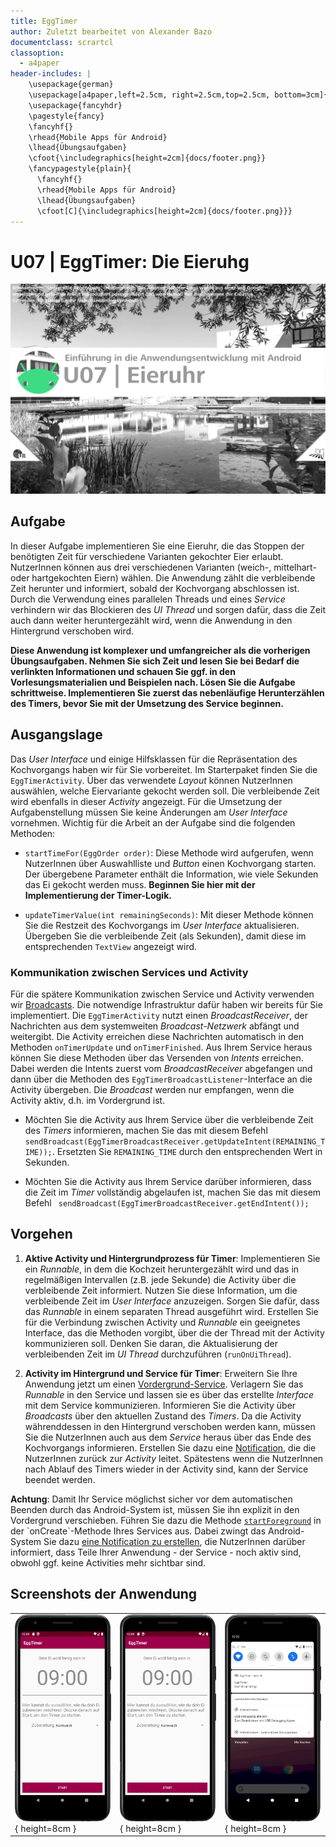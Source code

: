 ```yaml
---
title: EggTimer
author: Zuletzt bearbeitet von Alexander Bazo
documentclass: scrartcl
classoption:
  - a4paper
header-includes: |
    \usepackage{german} 
    \usepackage[a4paper,left=2.5cm, right=2.5cm,top=2.5cm, bottom=3cm]{geometry}
    \usepackage{fancyhdr}
    \pagestyle{fancy}
    \fancyhf{}
    \rhead{Mobile Apps für Android}
    \lhead{Übungsaufgaben}
    \cfoot{\includegraphics[height=2cm]{docs/footer.png}}
    \fancypagestyle{plain}{
      \fancyhf{}
      \rhead{Mobile Apps für Android}
      \lhead{Übungsaufgaben}
      \cfoot[C]{\includegraphics[height=2cm]{docs/footer.png}}}
---
```


# U07 | EggTimer: Die Eieruhg

![Cover für die siebte Übungsaufgabe](./docs/cover.png)

## Aufgabe

In dieser Aufgabe implementieren Sie eine Eieruhr, die das Stoppen der benötigten Zeit für verschiedene Varianten gekochter Eier erlaubt. NutzerInnen können aus drei verschiedenen Varianten (weich-, mittelhart- oder hartgekochten Eiern) wählen. Die Anwendung zählt die verbleibende Zeit herunter und informiert, sobald der Kochvorgang abschlossen ist. Durch die Verwendung eines parallelen Threads und eines *Service* verhindern wir das Blockieren des *UI Thread* und sorgen dafür, dass die Zeit auch dann weiter heruntergezählt wird, wenn die Anwendung in den Hintergrund verschoben wird.

**Diese Anwendung ist komplexer und umfangreicher als die vorherigen Übungsaufgaben. Nehmen Sie sich Zeit und lesen Sie bei Bedarf die verlinkten Informationen und schauen Sie ggf. in den Vorlesungsmaterialien und Beispielen nach. Lösen Sie die Aufgabe schrittweise. Implementieren Sie zuerst das nebenläufige Herunterzählen des Timers, bevor Sie mit der Umsetzung des Service beginnen.**

## Ausgangslage

Das *User Interface* und einige Hilfsklassen für die Repräsentation des Kochvorgangs haben wir für Sie vorbereitet. Im Starterpaket finden Sie die `EggTimerActivity`. Über das verwendete *Layout* können NutzerInnen auswählen, welche Eiervariante gekocht werden soll. Die verbleibende Zeit wird ebenfalls in dieser *Activity* angezeigt. Für die Umsetzung der Aufgabenstellung müssen Sie keine Änderungen am *User Interface* vornehmen. Wichtig für die Arbeit an der Aufgabe sind die folgenden Methoden:

- `startTimeFor(EggOrder order)`: Diese Methode wird aufgerufen, wenn NutzerInnen über Auswahlliste und *Button* einen Kochvorgang starten. Der übergebene Parameter enthält die Information, wie viele Sekunden das Ei gekocht werden muss. **Beginnen Sie hier mit der Implementierung der Timer-Logik.**

- `updateTimerValue(int remainingSeconds)`: Mit dieser Methode können Sie die Restzeit des Kochvorgangs im *User Interface* aktualisieren. Übergeben Sie die verbleibende Zeit (als Sekunden), damit diese im entsprechenden `TextView` angezeigt wird.

### Kommunikation zwischen Services und Activity

Für die spätere Kommunikation zwischen Service und Activity verwenden wir [Broadcasts](https://developer.android.com/guide/components/broadcasts#context-registered-receivers). Die notwendige Infrastruktur dafür haben wir bereits für Sie implementiert. Die `EggTimerActivity` nutzt einen *BroadcastReceiver*, der Nachrichten aus dem systemweiten *Broadcast-Netzwerk* abfängt und weitergibt. Die Activity erreichen diese Nachrichten automatisch in den Methoden `onTimerUpdate` und `onTimerFinished`. Aus Ihrem Service heraus können Sie diese Methoden über das Versenden von *Intents* erreichen. Dabei werden die Intents zuerst vom *BroadcastReceiver* abgefangen und dann über die Methoden des `EggTimerBroadcastListener`-Interface an die Activity übergeben. Die *Broadcast* werden nur empfangen, wenn die Activity aktiv, d.h. im Vordergrund ist.

- Möchten Sie die Activity aus Ihrem Service über die verbleibende Zeit des *Timers* informieren, machen Sie das mit diesem Befehl `
        sendBroadcast(EggTimerBroadcastReceiver.getUpdateIntent(REMAINING_TIME));`. Ersetzten Sie `REMAINING_TIME` durch den entsprechenden Wert in Sekunden.

- Möchten Sie die Activity aus Ihrem Service darüber informieren, dass die Zeit im *Timer* vollständig abgelaufen ist, machen Sie das mit diesem Befehl `
        sendBroadcast(EggTimerBroadcastReceiver.getEndIntent());`

## Vorgehen

1. **Aktive Activity und Hintergrundprozess für Timer**: Implementieren Sie ein *Runnable*, in dem die Kochzeit heruntergezählt wird und das in regelmäßigen Intervallen (z.B. jede Sekunde) die Activity über die verbleibende Zeit informiert. Nutzen Sie diese Information, um die verbleibende Zeit im *User Interface* anzuzeigen. Sorgen Sie dafür, dass das *Runnable* in einem separaten Thread ausgeführt wird. Erstellen Sie für die Verbindung zwischen Activity und *Runnable* ein geeignetes Interface, das die Methoden vorgibt, über die der Thread mit der Activity kommunizieren soll. Denken Sie daran, die Aktualisierung der verbleibenden Zeit im *UI Thread* durchzuführen (`runOnUiThread`).

2. **Activity im Hintergrund und Service für Timer**: Erweitern Sie Ihre Anwendung jetzt um einen [Vordergrund-Service](https://developer.android.com/guide/components/services#Foreground). Verlagern Sie das *Runnable* in den Service und lassen sie es über das erstellte *Interface* mit dem Service kommunizieren. Informieren Sie die Activity über *Broadcasts* über den aktuellen Zustand des *Timers*. Da die Activity währenddessen in den Hintergrund verschoben werden kann, müssen Sie die NutzerInnen auch aus dem *Service* heraus über das Ende des Kochvorgangs informieren. Erstellen Sie dazu eine [Notification](https://developer.android.com/training/notify-user/build-notification), die die NutzerInnen zurück zur *Activity* leitet. Spätestens wenn die NutzerInnen nach Ablauf des Timers wieder in der Activity sind, kann der Service beendet werden.

**Achtung**: Damit Ihr Service möglichst sicher vor dem automatischen Beenden durch das Android-System ist, müssen Sie ihn explizit in den Vordergrund verschieben. Führen Sie dazu die Methode [`startForeground`](https://developer.android.com/reference/android/app/Service#startForeground(int,%20android.app.Notification)) in der `onCreate`-Methode Ihres Services aus. Dabei zwingt das Android-System Sie dazu [eine Notification zu erstellen](https://developer.android.com/guide/components/services#Foreground), die NutzerInnen darüber informiert, dass Teile Ihrer Anwendung - der Service - noch aktiv sind, obwohl ggf. keine Activities mehr sichtbar sind.

## Screenshots der Anwendung

| | | |
|-|-|-|
|![Screenshot der Laufapp](./docs/screenshot-1.png ){ height=8cm } |![Screenshot der Laufapp](./docs/screenshot-2.png ){ height=8cm } |![Screenshot der Laufapp](./docs/screenshot-3.png ){ height=8cm } |